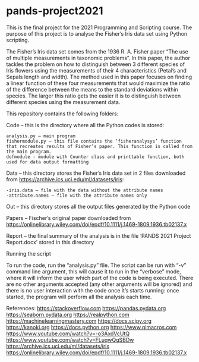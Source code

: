 # pands-project2021
This is the final project for the 2021 Programming and Scripting course. The purpose of this project is to analyse the Fisher’s Iris data set using Python scripting.

The Fisher’s Iris data set comes from the 1936 R. A. Fisher paper “The use of multiple measurements in taxonomic problems”. In this paper, the author tackles the problem on how to distinguish between 3 different species of Iris flowers using the measurements of their 4 characteristics (Petal’s and Sepals length and width). The method used in this paper focuses on finding a linear function of these four measurements that would maximize the ratio of the difference between the means to the standard deviations within species. The larger this ratio gets the easier it is to distinguish between different species using the measurement data. 

This repository contains the following folders:

Code – this is the directory where all the Python codes is stored:

	analysis.py – main program
	fishermodule.py – this file contains the ‘fisheranalysys’ function that recreates results of Fisher’s paper. This function is called from the main program.
    dofmodule - module with Counter class and printtable function, both used for data output formatting

Data – this directory stores the Fisher’s Iris data set in 2 files downloaded from https://archive.ics.uci.edu/ml/datasets/iris:

    -iris.data – file with the data without the attribute names
    -attribute.names – file with the attribute names only

Out – this directory stores all the output files generated by the Python code

Papers – Fischer’s original paper downloaded from https://onlinelibrary.wiley.com/doi/epdf/10.1111/j.1469-1809.1936.tb02137.x

Report – the final summary of the analysis is in the file ‘PANDS 2021 Project Report.docx’ stored in this directory

Running the script

To run the code, run the “analysis.py” file. The script can be run with “-v” command line argument, this will cause it to run in the “verbose” mode, where it will inform the user which part of the code is being executed. There are no other arguments accepted (any other arguments will be ignored) and there is no user interaction with the code once it’s starts running: once started, the program will perform all the analysis each time.


References:
https://stackoverflow.com
https://pandas.pydata.org
https://seaborn.pydata.org
https://realpython.com
https://machinelearningmastery.com
https://docs.scipy.org
https://kanoki.org
https://docs.python.org
https://www.qimacros.com
https://www.youtube.com/watch?v=-o3AxdVcUtQ
https://www.youtube.com/watch?v=FLuqwQgSBDw 
https://archive.ics.uci.edu/ml/datasets/iris
https://onlinelibrary.wiley.com/doi/epdf/10.1111/j.1469-1809.1936.tb02137.x